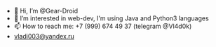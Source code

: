 - 👋 Hi, I’m @Gear-Droid
- 👀 I’m interested in web-dev, I'm using Java and Python3 languages
- 📫 How to reach me: +7 (999) 674 49 37 (telegram @Vl4d0k)
- vladi003@yandex.ru

<!---
Gear-Droid/Gear-Droid is a ✨ special ✨ repository because its `README.md` (this file) appears on your GitHub profile.
You can click the Preview link to take a look at your changes.
--->
